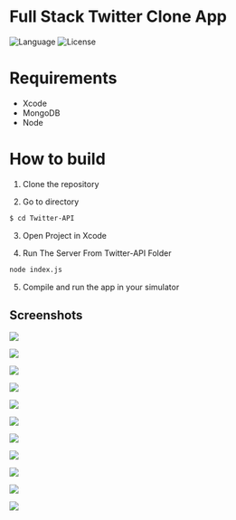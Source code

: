 Full Stack Twitter Clone App
============
![Language](https://img.shields.io/badge/language-Swift%204-orange.svg)
![License](https://img.shields.io/github/license/JakeLin/SwiftWeather.svg?style=flat)


# Requirements

* Xcode
* MongoDB
* Node

# How to build

1) Clone the repository

2) Go to directory

```bash
$ cd Twitter-API
```

3) Open Project in Xcode

4) Run The Server From Twitter-API Folder

```bash
node index.js
```

5) Compile and run the app in your simulator



## Screenshots

![](https://github.com/rohit25-1/Full-Stack-Twitter-Clone/blob/master/Screenshots/screenshot1.jpeg)

![](https://github.com/rohit25-1/Full-Stack-Twitter-Clone/blob/master/Screenshots/screenshot2.jpeg)

![](https://github.com/rohit25-1/Full-Stack-Twitter-Clone/blob/master/Screenshots/screenshot3.jpeg)

![](https://github.com/rohit25-1/Full-Stack-Twitter-Clone/blob/master/Screenshots/screenshot4.jpeg)

![](https://github.com/rohit25-1/Full-Stack-Twitter-Clone/blob/master/Screenshots/screenshot5.jpeg)

![](https://github.com/rohit25-1/Full-Stack-Twitter-Clone/blob/master/Screenshots/screenshot6.jpeg)

![](https://github.com/rohit25-1/Full-Stack-Twitter-Clone/blob/master/Screenshots/screenshot7.jpeg)

![](https://github.com/rohit25-1/Full-Stack-Twitter-Clone/blob/master/Screenshots/screenshot8.jpeg)

![](https://github.com/rohit25-1/Full-Stack-Twitter-Clone/blob/master/Screenshots/screenshot9.jpeg)

![](https://github.com/rohit25-1/Full-Stack-Twitter-Clone/blob/master/Screenshots/screenshot10.jpeg)

![](https://github.com/rohit25-1/Full-Stack-Twitter-Clone/blob/master/Screenshots/screensho11.jpeg)






